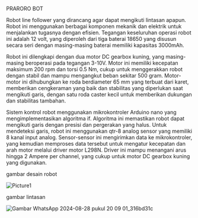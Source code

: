 PRARORO BOT

Robot line follower yang dirancang agar dapat mengikuti lintasan apapun. Robot ini menggunakan berbagai komponen mekanik dan elektrik untuk menjalankan tugasnya dengan efisien. Tegangan keseluruhan operasi robot ini adalah 12 volt, yang diperoleh dari tiga baterai 18650 yang disusun secara seri dengan masing-masing baterai memiliki kapasitas 3000mAh.

Robot ini dilengkapi dengan dua motor DC gearbox kuning, yang masing-masing beroperasi pada tegangan 3-10V. Motor ini memiliki kecepatan maksimum 200 rpm dan torsi 0.5 Nm, cukup untuk menggerakkan robot dengan stabil dan mampu mengangkut beban sekitar 500 gram. Motor-motor ini dihubungkan ke roda berdiameter 65 mm yang terbuat dari karet, memberikan cengkeraman yang baik dan stabilitas yang diperlukan saat mengikuti garis, dengan satu roda caster kecil untuk memberikan dukungan dan stabilitas tambahan.

Sistem kontrol robot menggunakan mikrokontroler Arduino nano yang mengimplementasikan algoritma if. Algoritma ini memastikan robot dapat mengikuti garis dengan presisi dan pergerakan yang halus. Untuk mendeteksi garis, robot ini menggunakan qtr-8 analog sensor yang memiliki 8 kanal input analog. Sensor-sensor ini mengirimkan data ke mikrokontroler, yang kemudian memproses data tersebut untuk mengatur kecepatan dan arah motor melalui driver motor L298N. Driver ini mampu menangani arus hingga 2 Ampere per channel, yang cukup untuk motor DC gearbox kuning yang digunakan.

gambar desain robot

![Picture1](https://github.com/user-attachments/assets/02cf36f1-d2cb-430a-ac17-17eb0015c873)

gambar lintasan

![Gambar WhatsApp 2024-08-28 pukul 20 09 01_316bd31c](https://github.com/user-attachments/assets/fe16a085-b4d6-4cfb-9972-e34e20b5341a)


